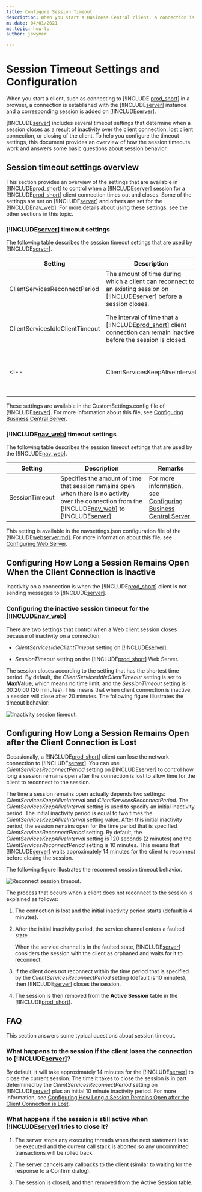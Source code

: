 ```yaml
---
title: Configure Session Timeout
description: When you start a Business Central client, a connection is established, and a corresponding session is added to the Business Central Server.
ms.date: 04/01/2021
ms.topic: how-to
author: jswymer

---
```

# Session Timeout Settings and Configuration

When you start a client, such as connecting to [!INCLUDE [prod_short](../developer/includes/prod_short.md)] in a browser, a connection is established with the [!INCLUDE[server](../developer/includes/server.md)] instance and a corresponding session is added on [!INCLUDE[server](../developer/includes/server.md)].  

 [!INCLUDE[server](../developer/includes/server.md)] includes several timeout settings that determine when a session closes as a result of inactivity over the client connection, lost client connection, or closing of the client. To help you configure the timeout settings, this document provides an overview of how the session timeouts work and answers some basic questions about session behavior.  

##  <a name="Timeouts"></a> Session timeout settings overview  
 This section provides an overview of the settings that are available in [!INCLUDE[prod_short](../developer/includes/prod_short.md)] to control when a [!INCLUDE[server](../developer/includes/server.md)] session for a [!INCLUDE[prod_short](../developer/includes/prod_short.md)] client connection times out and closes. Some of the settings are set on [!INCLUDE[server](../developer/includes/server.md)] and others are set for the [!INCLUDE[nav_web](../developer/includes/nav_web_md.md)]. For more details about using these settings, see the other sections in this topic.  

### [!INCLUDE[server](../developer/includes/server.md)] timeout settings  
 The following table describes the session timeout settings that are used by [!INCLUDE[server](../developer/includes/server.md)].  

|Setting|Description|Remarks|  
|-------------|-----------------|-------------|  
|ClientServicesReconnectPeriod|The amount of time during which a client can reconnect to an existing session on [!INCLUDE[server](../developer/includes/server.md)] before a session closes.|For more information, see [Configuring How Long a Session Remains Open after the Client Connection is Lost](Understanding-Session-Timeouts.md#ReconnectTimeout).|  
|ClientServicesIdleClientTimeout|The interval of time that a [!INCLUDE[prod_short](../developer/includes/prod_short.md)] client connection can remain inactive before the session is closed.|For more information, see [Configuring How Long a Session Remains Open When the Client Connection is Inactive](Understanding-Session-Timeouts.md#InactiveSession).|  
<!--|  ClientServicesKeepAliveInterval | Specifies the interval (in seconds) between keep-alive messages that are sent from the [!INCLUDE[nav_windows](../developer/includes/nav_windows_md.md)] to [!INCLUDE[server](../developer/includes/server.md)]. |This setting is also used, in part, to define the reconnect period when a connection is lost. For more information, see [Keeping inactive sessions alive](Understanding-Session-Timeouts.md#KeepAlive).|-->

 These settings are available in the CustomSettings.config file of [!INCLUDE[server](../developer/includes/server.md)]. For more information about this file, see [Configuring Business Central Server](configure-server-instance.md).  

### [!INCLUDE[nav_web](../developer/includes/nav_web_md.md)] timeout settings  
 The following table describes the session timeout settings that are used by the [!INCLUDE[nav_web](../developer/includes/nav_web_md.md)].  

|Setting|Description|Remarks|  
|-------------|-----------------|-------------|  
|SessionTimeout|Specifies the amount of time that session remains open when there is no activity over the connection from the [!INCLUDE[nav_web](../developer/includes/nav_web_md.md)] to [!INCLUDE[server](../developer/includes/server.md)].|For more information, see [Configuring Business Central Server](configure-server-instance.md).|  

 This setting is available in the navsettings.json configuration file of the [!INCLUDE[webserver.md](../developer/includes/webserver.md)]. For more information about this file, see [Configuring Web Server](configure-web-server.md#WebClientSettingsFile).  

##  <a name="InactiveSession"></a> Configuring How Long a Session Remains Open When the Client Connection is Inactive  
 Inactivity on a connection is when the [!INCLUDE[prod_short](../developer/includes/prod_short.md)] client is not sending messages to [!INCLUDE[server](../developer/includes/server.md)]. <!--Controlling when a session will timeout and close because of inactivity is different for the [!INCLUDE[nav_windows](../developer/includes/nav_windows_md.md)] and the [!INCLUDE[nav_web](../developer/includes/nav_web_md.md)].-->  

<!--### Configuring the inactive session timeout for the [!INCLUDE[nav_windows](../developer/includes/nav_windows_md.md)]  
 When the [!INCLUDE[nav_windows](../developer/includes/nav_windows_md.md)] is inactive, the session will remain open until the time period that is specified by the *ClientServicesIdleClientTimeout* setting has passed, provided that the client has not been stopped or the connection to [!INCLUDE[server](../developer/includes/server.md)] has not been lost. The default value of the *ClientServicesIdleClientTimeout* setting is **MaxValue**, which means that there is no time limit so the session will remain active indefinitely.-->  

### Configuring the inactive session timeout for the [!INCLUDE[nav_web](../developer/includes/nav_web_md.md)]  
 There are two settings that control when a Web client session closes because of inactivity on a connection:  

-   *ClientServicesIdleClientTimeout* setting on [!INCLUDE[server](../developer/includes/server.md)].  

-   *SessionTimeout* setting on the [!INCLUDE[prod_short](../developer/includes/prod_short.md)] Web Server.  

 The session closes according to the setting that has the shortest time period. By default, the *ClientServicesIdleClientTimeout* setting is set to **MaxValue**, which means no time limit, and the *SessionTimeout* setting is 00:20:00 \(20 minutes\). This means that when client connection is inactive, a session will close after 20 minutes. The following figure illustrates the timeout behavior:  

 ![Inactivity session timeout.](../media/NAV_Inactivity_SessionTimeout.png "Inactivity session timeout")  

<!-- The *SessionTimeout* setting enables you to set the [!INCLUDE[nav_web](../developer/includes/nav_web_md.md)] inactive session timeout different than for the [!INCLUDE[nav_windows](../developer/includes/nav_windows_md.md)], which is only controlled by the *ClientServicesIdleClientTimeout* setting. Typically, you will set the inactive session timeout period on [!INCLUDE[nav_web](../developer/includes/nav_web_md.md)] connections shorter than for the [!INCLUDE[nav_windows](../developer/includes/nav_windows_md.md)].-->  

<!--###  <a name="KeepAlive"></a> Keeping inactive sessions alive  
 To keep an inactive session alive, the [!INCLUDE[nav_windows](../developer/includes/nav_windows_md.md)] uses the Windows Communication Framework \(WCF\) reliable sessions feature. When the [!INCLUDE[nav_windows](../developer/includes/nav_windows_md.md)] is inactive, reliable sessions automatically sends messages from the [!INCLUDE[nav_windows](../developer/includes/nav_windows_md.md)] to [!INCLUDE[server](../developer/includes/server.md)]. You control the interval of the keep-alive messages by setting the *ClientServicesKeepAliveInterval* setting on the [!INCLUDE[server](../developer/includes/server.md)]. The default value of the *ClientServicesKeepAliveInterval* setting is 120 seconds \(2 minutes\).  

 For most installations, the ClientServicesKeepAliveInterval setting default value sufficient for keeping sessions open until the *ClientServicesIdleClientTimeout* setting period elapses. However, when [!INCLUDE[server](../developer/includes/server.md)] is installed behind a load balancer, which is the case on Microsoft Azure, you might have to adjust the value the *ClientServicesKeepAliveInterval* setting to prevent sessions from closing before the expected session timeout. A load balancer typically has an idle timeout setting that it uses to determine whether to redirect connections. However, you want a stable connection between the [!INCLUDE[nav_windows](../developer/includes/nav_windows_md.md)] and [!INCLUDE[server](../developer/includes/server.md)]. If there is no activity on the client connection for duration of the load balancer's idle timeout setting, then the load balancer might redirect the client connection to another server. To avoid this condition, we recommend that you set the *ClientServicesKeepAliveInterval* to half the value of the load balancer's idle timeout setting.  

> [!NOTE]  
>  The idle timeout on Azure is around 4 minutes, so the default setting of *ClientServicesKeepAliveInterval* \(2 minutes\) should be sufficient.  -->

##  <a name="ReconnectTimeout"></a> Configuring How Long a Session Remains Open after the Client Connection is Lost  
 Occasionally, a [!INCLUDE[prod_short](../developer/includes/prod_short.md)] client can lose the network connection to [!INCLUDE[server](../developer/includes/server.md)]. You can use *ClientServicesReconnectPeriod* setting on [!INCLUDE[server](../developer/includes/server.md)] to control how long a session remains open after the connection is lost to allow time for the client to reconnect to the session.  

 The time a session remains open actually depends two settings: *ClientServicesKeepAliveInterval* and *ClientServicesReconnectPeriod*. The *ClientServicesKeepAliveInterval* setting is used to specify an initial inactivity period. The initial inactivity period is equal to two times the *ClientServicesKeepAliveInterval* setting value. After this initial inactivity period, the session remains open for the time period that is specified *ClientServicesReconnectPeriod* setting. By default, the *ClientServicesKeepAliveInterval* setting is 120 seconds \(2 minutes\) and the *ClientServicesReconnectPeriod* setting is 10 minutes. This means that [!INCLUDE[server](../developer/includes/server.md)] waits approximately 14 minutes for the client to reconnect before closing the session.  

 The following figure illustrates the reconnect session timeout behavior.  

 ![Reconnect session timeout.](../media/NAV_Reconnect_SessionTimeout.png "Reconnect session timeout")  

 The process that occurs when a client does not reconnect to the session is explained as follows:  

1.  The connection is lost and the initial inactivity period starts \(default is 4 minutes\).  

2.  After the initial inactivity period, the service channel enters a faulted state.  

     When the service channel is in the faulted state, [!INCLUDE[server](../developer/includes/server.md)] considers the session with the client as orphaned and waits for it to reconnect.  

3.  If the client does not reconnect within the time period that is specified by the *ClientServicesReconnectPeriod* setting \(default is 10 minutes\), then [!INCLUDE[server](../developer/includes/server.md)] closes the session.  

4.  The session is then removed from the **Active Session** table in the [!INCLUDE[prod_short](../developer/includes/prod_short.md)].  

##  <a name="FAQ"></a> FAQ

 This section answers some typical questions about session timeout.  

<!--### How long does [!INCLUDE[server](../developer/includes/server.md)] wait when the [!INCLUDE[nav_windows](../developer/includes/nav_windows_md.md)] is inactive before closing a session??  
 With [!INCLUDE[nav_windows](../developer/includes/nav_windows_md.md)], by default, [!INCLUDE[server](../developer/includes/server.md)] will wait indefinitely as long as the client has not been stopped or the connection to [!INCLUDE[server](../developer/includes/server.md)] has not been lost. With the [!INCLUDE[nav_web](../developer/includes/nav_web_md.md)], the session will remain active for 20 minutes. The [!INCLUDE[nav_windows](../developer/includes/nav_windows_md.md)] and [!INCLUDE[nav_web](../developer/includes/nav_web_md.md)] include configuration settings that you can use to change the inactivity timeout period. For more information, see [Configuring How Long a Session Remains Open When the Client Connection is Inactive](Understanding-Session-Timeouts.md#InactiveSession).  -->

<!--### What happens to the session if I end the [!INCLUDE[nav_windows](../developer/includes/nav_windows_md.md)] by using Task Manager?  
 If the [!INCLUDE[nav_windows](../developer/includes/nav_windows_md.md)]is waiting for a response from [!INCLUDE[server](../developer/includes/server.md)], as is the case with a modal dialog, then the session remains open until the time period that is specified by the ClientServicesReconnectPeriod setting expires. When the Window Client process is ended, the service channel will enter a faulted state. [!INCLUDE[server](../developer/includes/server.md)] considers the session with the Microsoft Dynamics NAV client as orphaned and waits for it to reconnect.  -->

### What happens to the session if the client loses the connection to [!INCLUDE[server](../developer/includes/server.md)]?

 By default, it will take approximately 14 minutes for the [!INCLUDE[server](../developer/includes/server.md)] to close the current session. The time it takes to close the session is in part determined by the *ClientServicesReconnectPeriod* setting on [!INCLUDE[server](../developer/includes/server.md)] plus an initial 10 minute inactivity period. For more information, see [Configuring How Long a Session Remains Open after the Client Connection is Lost](Understanding-Session-Timeouts.md#ReconnectTimeout).  

### What happens if the session is still active when [!INCLUDE[server](../developer/includes/server.md)] tries to close it?  

1. The server stops any executing threads when the next statement is to be executed and the current call stack is aborted so any uncommitted transactions will be rolled back.  

2. The server cancels any callbacks to the client \(similar to waiting for the response to a Confirm dialog\).  

3. The session is closed, and then removed from the Active Session table.  

